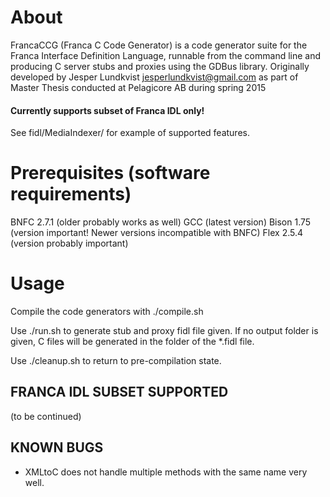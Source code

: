 # About

FrancaCCG (Franca C Code Generator) is a code generator suite for the Franca Interface Definition Language, runnable from the command line and producing C server stubs and proxies using the GDBus library. Originally developed by Jesper Lundkvist <jesperlundkvist@gmail.com> as part of Master Thesis conducted at Pelagicore AB during spring 2015

#### Currently supports subset of Franca IDL only!
See fidl/MediaIndexer/ for example of supported features.


# Prerequisites (software requirements)

BNFC 2.7.1 (older probably works as well)
GCC (latest version)
Bison 1.75 (version important! Newer versions incompatible with BNFC)
Flex 2.5.4 (version probably important)


# Usage

Compile the code generators with ./compile.sh 

Use ./run.sh <path to fidl file> <optional path to output folder> to generate stub and proxy fidl file given.
If no output folder is given, C files will be generated in the folder of the *.fidl file.

Use ./cleanup.sh to return to pre-compilation state.


## FRANCA IDL SUBSET SUPPORTED
(to be continued)


## KNOWN BUGS
- XMLtoC does not handle multiple methods with the same name very well.
